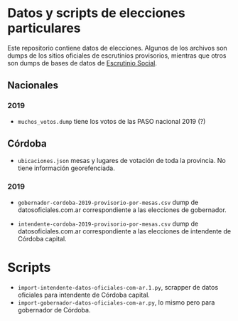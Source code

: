 # Datos y scripts de elecciones particulares

Este repositorio contiene datos de elecciones. Algunos de los archivos
son dumps de los sitios oficiales de escrutinios provisorios, mientras
que otros son dumps de bases de datos de [Escrutinio
Social](https://github.com/EscrutinioSocial/escrutinio-social).


## Nacionales

### 2019

  * `muchos_votos.dump` tiene los votos de las PASO nacional 2019 (?)

## Córdoba

  * `ubicaciones.json` mesas y lugares de votación de toda la provincia. No
  tiene información georefenciada.

### 2019

  * `gobernador-cordoba-2019-provisorio-por-mesas.csv` dump de
    datosoficiales.com.ar correspondiente a las elecciones de
    gobernador.

  * `intendente-cordoba-2019-provisorio-por-mesas.csv` dump de
    datosoficiales.com.ar correspondiente a las elecciones de intendente de
	Córdoba capital.



# Scripts

  * `import-intendente-datos-oficiales-com-ar.1.py`, scrapper de datos oficiales
  para intendente de Córdoba capital.
  * `import-gobernador-datos-oficiales-com-ar.py`, lo mismo pero para gobernador
  de Córdoba.
